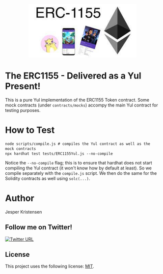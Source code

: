 <p align="center">
  <img src="erc1155.jpeg" width="350" title="ERC1155 is a great token standard to hold both fungible and non-fungible tokens!">
</p>

# The ERC1155 - Delivered as a Yul Present!

This is a pure Yul implementation of the ERC1155 Token contract.
Some mock contracts (under `contracts/mocks`) accompy the main Yul contract for testing purposes.

# How to Test

```shell
node scripts/compile.js # compiles the Yul contract as well as the mock contracts
npx hardhat test tests/ERC1155Yul.js --no-compile
```

Notice the `--no-compile` flag; this is to ensure that hardhat does not start compiling the Yul contract (it won't know how by default at least). So we compile separately with the `compile.js` script. We then do the same for the Solidity contracts as well using `solc(...)`.

# Author
Jesper Kristensen

## Follow me on Twitter!

[![Twitter URL](https://img.shields.io/twitter/url/https/twitter.com/cryptojesperk.svg?style=social&label=Follow%20%40cryptojesperk)](https://twitter.com/cryptojesperk)

## License
This project uses the following license: [MIT](https://github.com/bisguzar/twitter-scraper/blob/master/LICENSE).
